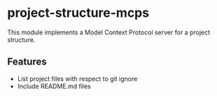 # project-structure-mcps

This module implements a Model Context Protocol server for a project structure.

## Features

- List project files with respect to git ignore
- Include README.md files
